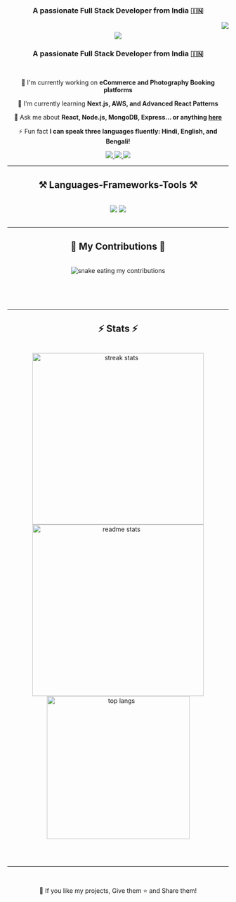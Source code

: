 

<h3 align="center">A passionate Full Stack Developer from India 🇮🇳</h3>
<img align="right" src="https://visitor-badge.laobi.icu/badge?page_id=subhodeep2005s.subhodeep2005s" />

<h1 align="center">
    <img src="https://readme-typing-svg.herokuapp.com/?font=Righteous&size=35&center=true&vCenter=true&width=500&height=70&duration=4000&lines=Hi+There!+👋;+I'm+Subhodeep+Sarkar!;" />
</h1>

<h3 align="center">A passionate Full Stack Developer from India 🇮🇳</h3>

<br/>

<div align="center">
 
 🔭 I'm currently working on **eCommerce and Photography Booking platforms**
 
 🌱 I'm currently learning **Next.js, AWS, and Advanced React Patterns**

💬 Ask me about **React, Node.js, MongoDB, Express... or anything [here](https://github.com/subhodeep2005s/subhodeep2005s/issues)**

⚡ Fun fact **I can speak three languages fluently: Hindi, English, and Bengali!**

 </div>
 
<div align="center"> 
  <a href="mailto:sarkarsubhodeep417@gmail.com">
    <img src="https://img.shields.io/badge/Gmail-333333?style=for-the-badge&logo=gmail&logoColor=red" />
  </a>
  <a href="https://linkedin.com/in/subhodeep-sarkar" target="_blank">
    <img src="https://img.shields.io/badge/LinkedIn-0077B5?style=for-the-badge&logo=linkedin&logoColor=white" target="_blank" />
  </a>
  <a href="https://subhodeep.tech/" target="_blank">
     <img src="https://img.shields.io/badge/Portfolio-FF5722?style=for-the-badge&logo=todoist&logoColor=white" target="_blank" />
  </a>
</div>

 <hr/>
 
<h2 align="center">⚒️ Languages-Frameworks-Tools ⚒️</h2>
<br/>
<div align="center">
    <img src="https://skillicons.dev/icons?i=html,css,javascript,react,nextjs,tailwind,bootstrap,vscode,github,figma,git" />
    <img src="https://skillicons.dev/icons?i=nodejs,express,mongodb,aws,typescript,firebase,vercel,postman" /><br>
</div>

<br/>
<hr/>

<div align="center">
  <h2>🐍 My Contributions 🐍</h2>
  <br>
  <img alt="snake eating my contributions" src="https://raw.githubusercontent.com/subhodeep2005s/subhodeep2005s/output/github-contribution-grid-snake.svg" />
  
  <br/><br/><br/>
</div>

<hr/>

<h2 align="center">⚡ Stats ⚡</h2>
<br>
<div align=center>
  <img width=390 src="https://streak-stats.demolab.com/?user=subhodeep2005s&count_private=true&theme=react&border_radius=10" alt="streak stats"/>
  <img width=390 src="https://github-readme-stats.vercel.app/api?username=subhodeep2005s&count_private=true&show_icons=true&theme=react&rank_icon=github&border_radius=10" alt="readme stats" />
  <br/>
  <img width=325 align="center" src="https://github-readme-stats.vercel.app/api/top-langs/?username=subhodeep2005s&hide=HTML&langs_count=8&layout=compact&theme=react&border_radius=10&size_weight=0.5&count_weight=0.5&exclude_repo=github-readme-stats" alt="top langs" />
</div>

<br/><br/>

<hr/>

<br/>

<div align="center">
<p>🌟 If you like my projects, Give them ⭐ and Share them!</p>
</div>

<br/>
